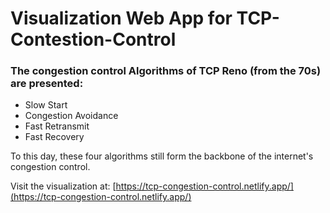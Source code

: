 # Visualization Web App for TCP-Contestion-Control

### The congestion control Algorithms of TCP Reno (from the 70s) are presented:
* Slow Start
* Congestion Avoidance
* Fast Retransmit
* Fast Recovery 

To this day, these four algorithms still form the backbone of the internet's congestion control.

Visit the visualization at: [https://tcp-congestion-control.netlify.app/](https://tcp-congestion-control.netlify.app/)
